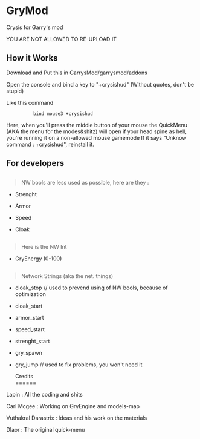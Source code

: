 GryMod
======
Crysis for Garry's mod
           
           
YOU ARE NOT ALLOWED TO RE-UPLOAD IT
           
How it Works 
-------------
         
Download and Put this in GarrysMod/garrysmod/addons

Open the console and bind a key to "+crysishud"  (Without quotes, don't be stupid)

Like this command
        
              bind mouse3 +crysishud          

Here, when you'll press the middle button of your mouse the QuickMenu (AKA the menu for the modes&shitz) will open
if your head spine as hell, you're running it on a non-allowed mouse gamemode
If it says "Unknow command : +crysishud", reinstall it.
    
         
         
  For developers       
-------------
##
>NW bools are less used as possible, here are they :

* Strenght

* Armor

* Speed

* Cloak

##
>Here is the NW Int

* GryEnergy (0-100)


##

>Network Strings (aka the net. things)


* cloak_stop // used to prevend using of NW bools, because of optimization

* cloak_start

* armor_start

* speed_start

* strenght_start

* gry_spawn

* gry_jump // used to fix problems, you won't need it



         
         
         
         
  
		
		
  Credits     
======

Lapin : All the coding and shits

Carl Mcgee : Working on GryEngine and models-map 

Vuthakral Darastrix : Ideas and his work on the materials  

Dlaor : The original quick-menu

